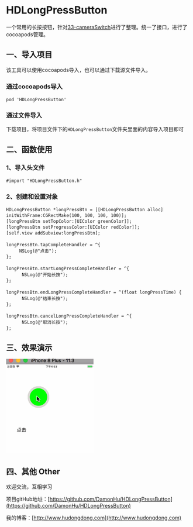 # HDLongPressButton

一个常用的长按按钮，针对[33-cameraSwitch](https://github.com/CYC666/33-cameraSwitch)进行了整理。统一了接口，进行了cocoapods管理。

## 一、导入项目

该工具可以使用cocoapods导入，也可以通过下载源文件导入。

### 通过cocoapods导入

```
pod 'HDLongPressButton'
```
### 通过文件导入

下载项目，将项目文件下的`HDLongPressButton`文件夹里面的内容导入项目即可

## 二、函数使用

### 1、导入头文件 

```
#import "HDLongPressButton.h"
```
### 2、创建和设置对象
```
HDLongPressButton *longPressBtn = [[HDLongPressButton alloc] initWithFrame:CGRectMake(100, 100, 100, 100)];
[longPressBtn setTopColor:[UIColor greenColor]];
[longPressBtn setProgressColor:[UIColor redColor]];
[self.view addSubview:longPressBtn];
    
longPressBtn.tapCompleteHandler = ^{
     NSLog(@"点击");
};

longPressBtn.startLongPressCompleteHandler = ^{
      NSLog(@"开始长按");    
};
 
longPressBtn.endLongPressCompleteHandler = ^(float longPressTime) {
      NSLog(@"结束长按");
};
    
longPressBtn.cancelLongPressCompleteHandler = ^{
      NSLog(@"取消长按");
};
```

## 三、效果演示

![](./demo.gif)


## 四、其他 Other

欢迎交流，互相学习

项目gitHub地址：[https://github.com/DamonHu/HDLongPressButton](https://github.com/DamonHu/HDLongPressButton)

我的博客：[http://www.hudongdong.com](http://www.hudongdong.com)

